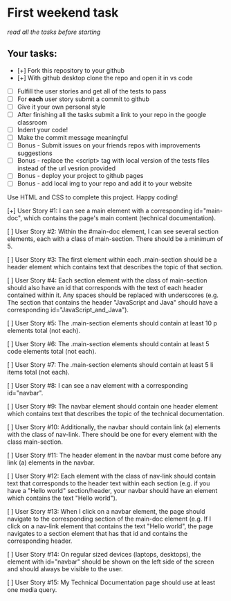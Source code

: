 # First weekend task

_read all the tasks before starting_

## Your tasks:

- [+] Fork this repository to your github
- [+] With github desktop clone the repo and open it in vs code
- [ ] Fulfill the user stories and get all of the tests to pass
- [ ] For <strong>each</strong> user story submit a commit to github
- [ ] Give it your own personal style
- [ ] After finishing all the tasks submit a link to your repo in the google classroom
- [ ] Indent your code!
- [ ] Make the commit message meaningful
- [ ] Bonus - Submit issues on your friends repos with improvements suggestions
- [ ] Bonus - replace the \<script> tag with local version of the tests files instead of the url vesrion provided
- [ ] Bonus - deploy your project to github pages
- [ ] Bonus - add local img to your repo and add it to your website

Use HTML and CSS to complete this project. Happy coding!

[+] User Story #1: I can see a main element with a corresponding id="main-doc", which contains the page's main content (technical documentation).

[ ] User Story #2: Within the #main-doc element, I can see several section elements, each with a class of main-section. There should be a minimum of 5.

[ ] User Story #3: The first element within each .main-section should be a header element which contains text that describes the topic of that section.

[ ] User Story #4: Each section element with the class of main-section should also have an id that corresponds with the text of each header contained within it. Any spaces should be replaced with underscores (e.g. The section that contains the header "JavaScript and Java" should have a corresponding id="JavaScript_and_Java").

[ ] User Story #5: The .main-section elements should contain at least 10 p elements total (not each).

[ ] User Story #6: The .main-section elements should contain at least 5 code elements total (not each).

[ ] User Story #7: The .main-section elements should contain at least 5 li items total (not each).

[ ] User Story #8: I can see a nav element with a corresponding id="navbar".

[ ] User Story #9: The navbar element should contain one header element which contains text that describes the topic of the technical documentation.

[ ] User Story #10: Additionally, the navbar should contain link (a) elements with the class of nav-link. There should be one for every element with the class main-section.

[ ] User Story #11: The header element in the navbar must come before any link (a) elements in the navbar.

[ ] User Story #12: Each element with the class of nav-link should contain text that corresponds to the header text within each section (e.g. if you have a "Hello world" section/header, your navbar should have an element which contains the text "Hello world").

[ ] User Story #13: When I click on a navbar element, the page should navigate to the corresponding section of the main-doc element (e.g. If I click on a nav-link element that contains the text "Hello world", the page navigates to a section element that has that id and contains the corresponding header.

[ ] User Story #14: On regular sized devices (laptops, desktops), the element with id="navbar" should be shown on the left side of the screen and should always be visible to the user.

[ ] User Story #15: My Technical Documentation page should use at least one media query.

